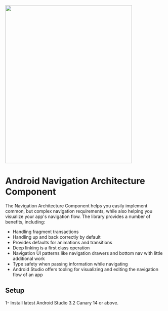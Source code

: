 <img align="center" src='https://github.com/balrampandey19/android-navigation-architecture-component/blob/master/banner.png' width='400' height='500'/>

# Android Navigation Architecture Component

The Navigation Architecture Component helps you easily implement common, but complex navigation requirements, while also helping you visualize your app's navigation flow. The library provides a number of benefits, including:

* Handling fragment transactions
* Handling up and back correctly by default
* Provides defaults for animations and transitions
* Deep linking is a first class operation
* Navigation UI patterns like navigation drawers and bottom nav with little additional work
* Type safety when passing information while navigating
* Android Studio offers tooling for visualizing and editing the navigation flow of an app

## Setup

1- Install latest Android Studio 3.2 Canary 14 or above.

